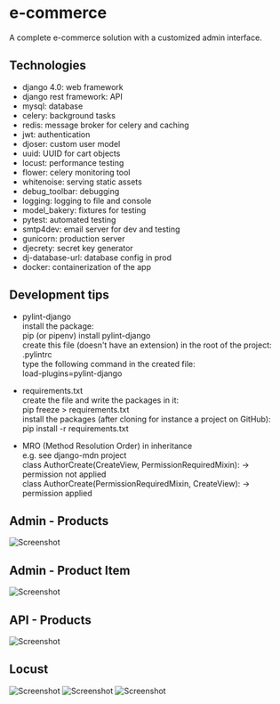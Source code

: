 # e-commerce

A complete e-commerce solution with a customized admin interface.

## Technologies

- django 4.0: web framework
- django rest framework: API
- mysql: database
- celery: background tasks
- redis: message broker for celery and caching
- jwt: authentication
- djoser: custom user model
- uuid: UUID for cart objects
- locust: performance testing
- flower: celery monitoring tool
- whitenoise: serving static assets
- debug_toolbar: debugging
- logging: logging to file and console
- model_bakery: fixtures for testing
- pytest: automated testing
- smtp4dev: email server for dev and testing
- gunicorn: production server
- djecrety: secret key generator
- dj-database-url: database config in prod
- docker: containerization of the app

## Development tips

- pylint-django  
install the package:  
pip (or pipenv) install pylint-django   
create this file (doesn't have an extension) in the root of the project:  
.pylintrc  
type the following command in the created file:  
load-plugins=pylint-django  

- requirements.txt  
create the file and write the packages in it:  
pip freeze > requirements.txt  
install the packages (after cloning for instance a project on GitHub):  
pip install -r requirements.txt  

- MRO (Method Resolution Order) in inheritance  
e.g. see django-mdn project  
class AuthorCreate(CreateView, PermissionRequiredMixin): -> permission not applied  
class AuthorCreate(PermissionRequiredMixin, CreateView): -> permission applied  


## Admin - Products

![Screenshot](core/static/products-admin.png)

## Admin - Product Item

![Screenshot](core/static/product1.png)

## API - Products

![Screenshot](core/static/products-api.png)

## Locust

![Screenshot](core/static/locust1.png)
![Screenshot](core/static/locust2.png)
![Screenshot](core/static/locust3.png)